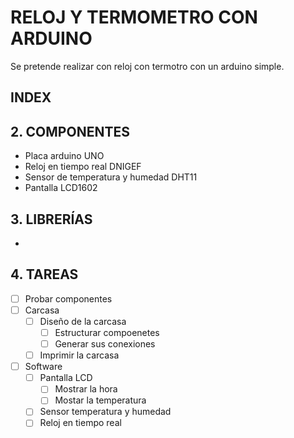 # RELOJ Y TERMOMETRO CON ARDUINO
Se pretende realizar con reloj con termotro con un arduino simple.

## INDEX
## 2. COMPONENTES
* Placa arduino UNO
* Reloj en tiempo real DNIGEF
* Sensor de temperatura y humedad DHT11
* Pantalla LCD1602
## 3. LIBRERÍAS
*
## 4. TAREAS
- [ ] Probar componentes
- [ ] Carcasa
  - [ ] Diseño de la carcasa
    - [ ] Estructurar compoenetes
    - [ ] Generar sus conexiones 
  - [ ] Imprimir la carcasa
- [ ] Software
  - [ ] Pantalla LCD
    - [ ] Mostrar la hora
    - [ ] Mostar la temperatura
  - [ ] Sensor temperatura y humedad
  - [ ] Reloj en tiempo real
